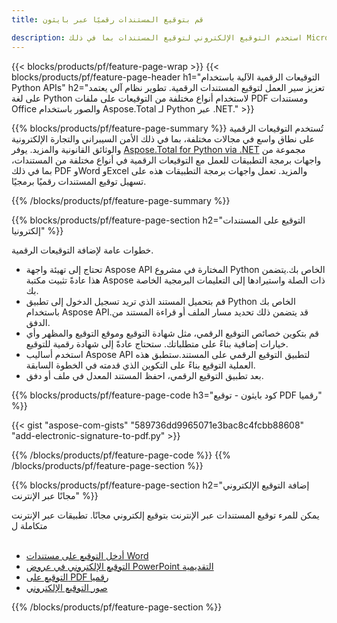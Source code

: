 ```yaml
---
title: قم بتوقيع المستندات رقميًا عبر بايثون

description: استخدم التوقيع الإلكتروني لتوقيع المستندات بما في ذلك Microsoft Word وExcel وPowerPoint وPDF والصور عبر تطبيق Python الخاص بك. أدخل eSginature عبر الإنترنت عبر التطبيق.
---
```


{{< blocks/products/pf/feature-page-wrap >}}
{{< blocks/products/pf/feature-page-header h1="التوقيعات الرقمية الآلية باستخدام Python APIs" h2="تعزيز سير العمل لتوقيع المستندات الرقمية. تطوير نظام آلي يعتمد على لغة Python لاستخدام أنواع مختلفة من التوقيعات على ملفات PDF ومستندات Office والصور باستخدام Aspose.Total لـ Python عبر .NET." >}}

{{% blocks/products/pf/feature-page-summary %}}
تُستخدم التوقيعات الرقمية على نطاق واسع في مجالات مختلفة، بما في ذلك الأمن السيبراني والتجارة الإلكترونية والوثائق القانونية والمزيد. يوفر [Aspose.Total for Python via .NET](https://products.aspose.com/total/python-net/) مجموعة من واجهات برمجة التطبيقات للعمل مع التوقيعات الرقمية في أنواع مختلفة من المستندات، بما في ذلك PDF وWord وExcel والمزيد. تعمل واجهات برمجة التطبيقات هذه على تسهيل توقيع المستندات رقميًا برمجيًا.

{{% /blocks/products/pf/feature-page-summary  %}}

{{% blocks/products/pf/feature-page-section  h2="التوقيع على المستندات إلكترونيا" %}}

خطوات عامة لإضافة التوقيعات الرقمية.  
- تحتاج إلى تهيئة واجهة Aspose API المختارة في مشروع Python الخاص بك.يتضمن هذا عادةً تثبيت مكتبة Aspose ذات الصلة واستيرادها إلى التعليمات البرمجية الخاصة بك. 
- قم بتحميل المستند الذي تريد تسجيل الدخول إلى تطبيق Python الخاص بك باستخدام Aspose API.قد يتضمن ذلك تحديد مسار الملف أو قراءة المستند من الدفق.
- قم بتكوين خصائص التوقيع الرقمي، مثل شهادة التوقيع وموقع التوقيع والمظهر وأي خيارات إضافية بناءً على متطلباتك. ستحتاج عادةً إلى شهادة رقمية للتوقيع.
- استخدم أساليب Aspose API لتطبيق التوقيع الرقمي على المستند.ستطبق هذه العملية التوقيع بناءً على التكوين الذي قدمته في الخطوة السابقة.
- بعد تطبيق التوقيع الرقمي، احفظ المستند المعدل في ملف أو دفق.

{{% blocks/products/pf/feature-page-code h3="كود بايثون - توقيع PDF رقميا" %}}

{{< gist "aspose-com-gists" "589736dd9965071e3bac8c4fcbb88608" "add-electronic-signature-to-pdf.py" >}}

{{% /blocks/products/pf/feature-page-code  %}}
{{% /blocks/products/pf/feature-page-section %}}

{{% blocks/products/pf/feature-page-section  h2="إضافة التوقيع الإلكتروني مجانًا عبر الإنترنت" %}}

يمكن للمرء توقيع المستندات عبر الإنترنت بتوقيع إلكتروني مجانًا. تطبيقات عبر الإنترنت متكاملة ل<br /><br />

- [أدخل التوقيع على مستندات Word](https://products.aspose.com/total/python-net/signature/word/)
- [التوقيع الإلكتروني في عروض PowerPoint التقديمية](https://products.aspose.com/total/python-net/signature/powerpoint/)
- [التوقيع على PDF رقميا](https://products.aspose.com/total/python-net/signature/pdf/)
- [صور التوقيع الإلكتروني](https://products.aspose.com/total/python-net/signature/image/)

{{% /blocks/products/pf/feature-page-section %}}